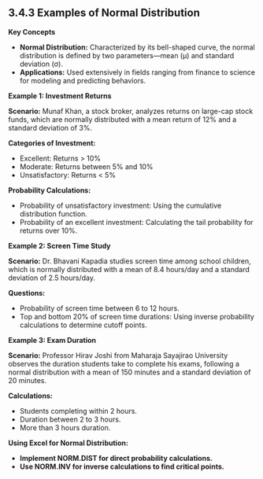 ## 3.4.3 Examples of Normal Distribution

**Key Concepts**

* **Normal Distribution:** Characterized by its bell-shaped curve, the normal distribution is defined by two parameters—mean (μ) and standard deviation (σ).
* **Applications:** Used extensively in fields ranging from finance to science for modeling and predicting behaviors.

**Example 1: Investment Returns**

**Scenario:** Munaf Khan, a stock broker, analyzes returns on large-cap stock funds, which are normally distributed with a mean return of 12% and a standard deviation of 3%.

**Categories of Investment:**

* Excellent: Returns > 10%
* Moderate: Returns between 5% and 10%
* Unsatisfactory: Returns < 5%

**Probability Calculations:**

* Probability of unsatisfactory investment: Using the cumulative distribution function.
* Probability of an excellent investment: Calculating the tail probability for returns over 10%.

**Example 2: Screen Time Study**

**Scenario:** Dr. Bhavani Kapadia studies screen time among school children, which is normally distributed with a mean of 8.4 hours/day and a standard deviation of 2.5 hours/day.

**Questions:**

* Probability of screen time between 6 to 12 hours.
* Top and bottom 20% of screen time durations: Using inverse probability calculations to determine cutoff points.

**Example 3: Exam Duration**

**Scenario:** Professor Hirav Joshi from Maharaja Sayajirao University observes the duration students take to complete his exams, following a normal distribution with a mean of 150 minutes and a standard deviation of 20 minutes.

**Calculations:**

* Students completing within 2 hours.
* Duration between 2 to 3 hours.
* More than 3 hours duration.

**Using Excel for Normal Distribution:**

* **Implement NORM.DIST for direct probability calculations.**
* **Use NORM.INV for inverse calculations to find critical points.**
